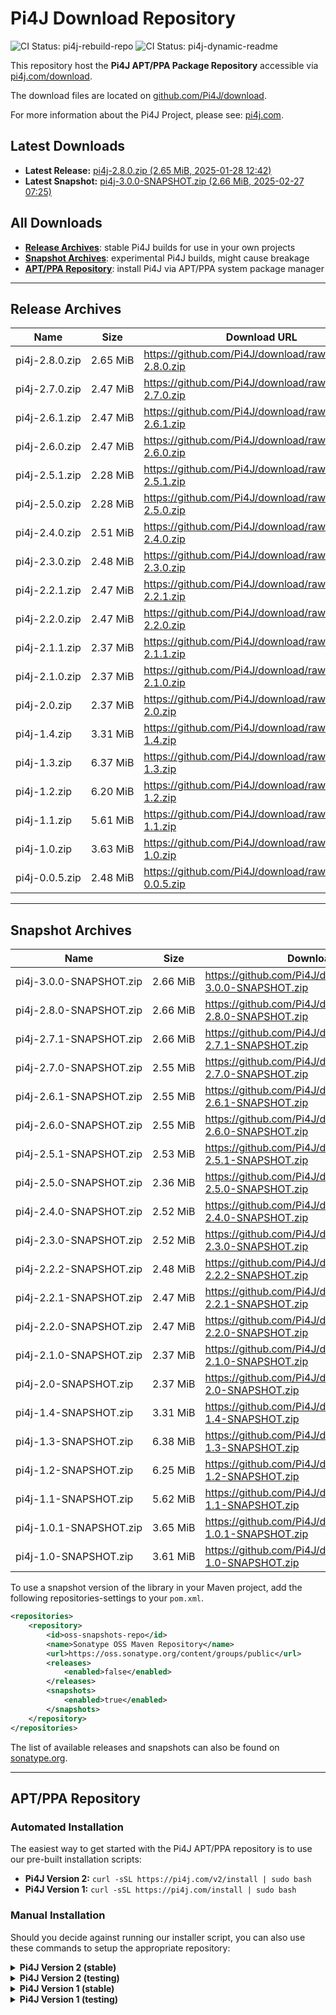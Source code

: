 # Pi4J Download Repository

![CI Status: pi4j-rebuild-repo](https://github.com/Pi4J/download/workflows/pi4j-rebuild-repo/badge.svg)
![CI Status: pi4j-dynamic-readme](https://github.com/Pi4J/download/workflows/pi4j-dynamic-readme/badge.svg)

This repository host the **Pi4J APT/PPA Package Repository** accessible via [pi4j.com/download](https://pi4j.com/download).

The download files are located on [github.com/Pi4J/download](https://github.com/Pi4J/download).

For more information about the Pi4J Project, please see: [pi4j.com](https://pi4j.com/).

## Latest Downloads
- **Latest Release:** [pi4j-2.8.0.zip (2.65 MiB, 2025-01-28 12:42)](https://github.com/Pi4J/download/raw/main/pi4j-2.8.0.zip)
- **Latest Snapshot:** [pi4j-3.0.0-SNAPSHOT.zip (2.66 MiB, 2025-02-27 07:25)](https://github.com/Pi4J/download/raw/main/pi4j-3.0.0-SNAPSHOT.zip)

## All Downloads
- **[Release Archives](#release-archives)**: stable Pi4J builds for use in your own projects
- **[Snapshot Archives](#snapshot-archives)**: experimental Pi4J builds, might cause breakage
- **[APT/PPA Repository](#aptppa-repository)**: install Pi4J via APT/PPA system package manager

---

## Release Archives
<table>
<thead>
    <tr>
        <th>Name</th>
        <th>Size</th>
        <th>Download URL</th>
        <th>Date</th>
    </tr>
</thead>
<tbody>
<tr>
    <td nowrap>pi4j-2.8.0.zip</td>
    <td nowrap>2.65 MiB</td>
    <td><a href="https://github.com/Pi4J/download/raw/main/pi4j-2.8.0.zip">https://github.com/Pi4J/download/raw/main/pi4j-2.8.0.zip</a></td>
    <td nowrap>2025-01-28 12:42</td>
</tr>
<tr>
    <td nowrap>pi4j-2.7.0.zip</td>
    <td nowrap>2.47 MiB</td>
    <td><a href="https://github.com/Pi4J/download/raw/main/pi4j-2.7.0.zip">https://github.com/Pi4J/download/raw/main/pi4j-2.7.0.zip</a></td>
    <td nowrap>2024-10-03 10:17</td>
</tr>
<tr>
    <td nowrap>pi4j-2.6.1.zip</td>
    <td nowrap>2.47 MiB</td>
    <td><a href="https://github.com/Pi4J/download/raw/main/pi4j-2.6.1.zip">https://github.com/Pi4J/download/raw/main/pi4j-2.6.1.zip</a></td>
    <td nowrap>2024-07-29 06:07</td>
</tr>
<tr>
    <td nowrap>pi4j-2.6.0.zip</td>
    <td nowrap>2.47 MiB</td>
    <td><a href="https://github.com/Pi4J/download/raw/main/pi4j-2.6.0.zip">https://github.com/Pi4J/download/raw/main/pi4j-2.6.0.zip</a></td>
    <td nowrap>2024-04-29 13:04</td>
</tr>
<tr>
    <td nowrap>pi4j-2.5.1.zip</td>
    <td nowrap>2.28 MiB</td>
    <td><a href="https://github.com/Pi4J/download/raw/main/pi4j-2.5.1.zip">https://github.com/Pi4J/download/raw/main/pi4j-2.5.1.zip</a></td>
    <td nowrap>2024-03-21 08:51</td>
</tr>
<tr>
    <td nowrap>pi4j-2.5.0.zip</td>
    <td nowrap>2.28 MiB</td>
    <td><a href="https://github.com/Pi4J/download/raw/main/pi4j-2.5.0.zip">https://github.com/Pi4J/download/raw/main/pi4j-2.5.0.zip</a></td>
    <td nowrap>2024-03-19 08:25</td>
</tr>
<tr>
    <td nowrap>pi4j-2.4.0.zip</td>
    <td nowrap>2.51 MiB</td>
    <td><a href="https://github.com/Pi4J/download/raw/main/pi4j-2.4.0.zip">https://github.com/Pi4J/download/raw/main/pi4j-2.4.0.zip</a></td>
    <td nowrap>2023-10-24 07:47</td>
</tr>
<tr>
    <td nowrap>pi4j-2.3.0.zip</td>
    <td nowrap>2.48 MiB</td>
    <td><a href="https://github.com/Pi4J/download/raw/main/pi4j-2.3.0.zip">https://github.com/Pi4J/download/raw/main/pi4j-2.3.0.zip</a></td>
    <td nowrap>2023-02-03 15:54</td>
</tr>
<tr>
    <td nowrap>pi4j-2.2.1.zip</td>
    <td nowrap>2.47 MiB</td>
    <td><a href="https://github.com/Pi4J/download/raw/main/pi4j-2.2.1.zip">https://github.com/Pi4J/download/raw/main/pi4j-2.2.1.zip</a></td>
    <td nowrap>2022-10-17 07:49</td>
</tr>
<tr>
    <td nowrap>pi4j-2.2.0.zip</td>
    <td nowrap>2.47 MiB</td>
    <td><a href="https://github.com/Pi4J/download/raw/main/pi4j-2.2.0.zip">https://github.com/Pi4J/download/raw/main/pi4j-2.2.0.zip</a></td>
    <td nowrap>2022-08-29 08:51</td>
</tr>
<tr>
    <td nowrap>pi4j-2.1.1.zip</td>
    <td nowrap>2.37 MiB</td>
    <td><a href="https://github.com/Pi4J/download/raw/main/pi4j-2.1.1.zip">https://github.com/Pi4J/download/raw/main/pi4j-2.1.1.zip</a></td>
    <td nowrap>2021-12-10 15:46</td>
</tr>
<tr>
    <td nowrap>pi4j-2.1.0.zip</td>
    <td nowrap>2.37 MiB</td>
    <td><a href="https://github.com/Pi4J/download/raw/main/pi4j-2.1.0.zip">https://github.com/Pi4J/download/raw/main/pi4j-2.1.0.zip</a></td>
    <td nowrap>2021-11-17 19:44</td>
</tr>
<tr>
    <td nowrap>pi4j-2.0.zip</td>
    <td nowrap>2.37 MiB</td>
    <td><a href="https://github.com/Pi4J/download/raw/main/pi4j-2.0.zip">https://github.com/Pi4J/download/raw/main/pi4j-2.0.zip</a></td>
    <td nowrap>2021-07-14 13:12</td>
</tr>
<tr>
    <td nowrap>pi4j-1.4.zip</td>
    <td nowrap>3.31 MiB</td>
    <td><a href="https://github.com/Pi4J/download/raw/main/pi4j-1.4.zip">https://github.com/Pi4J/download/raw/main/pi4j-1.4.zip</a></td>
    <td nowrap>2021-03-02 16:39</td>
</tr>
<tr>
    <td nowrap>pi4j-1.3.zip</td>
    <td nowrap>6.37 MiB</td>
    <td><a href="https://github.com/Pi4J/download/raw/main/pi4j-1.3.zip">https://github.com/Pi4J/download/raw/main/pi4j-1.3.zip</a></td>
    <td nowrap>2021-01-29 19:36</td>
</tr>
<tr>
    <td nowrap>pi4j-1.2.zip</td>
    <td nowrap>6.20 MiB</td>
    <td><a href="https://github.com/Pi4J/download/raw/main/pi4j-1.2.zip">https://github.com/Pi4J/download/raw/main/pi4j-1.2.zip</a></td>
    <td nowrap>2021-01-29 19:36</td>
</tr>
<tr>
    <td nowrap>pi4j-1.1.zip</td>
    <td nowrap>5.61 MiB</td>
    <td><a href="https://github.com/Pi4J/download/raw/main/pi4j-1.1.zip">https://github.com/Pi4J/download/raw/main/pi4j-1.1.zip</a></td>
    <td nowrap>2021-01-29 19:36</td>
</tr>
<tr>
    <td nowrap>pi4j-1.0.zip</td>
    <td nowrap>3.63 MiB</td>
    <td><a href="https://github.com/Pi4J/download/raw/main/pi4j-1.0.zip">https://github.com/Pi4J/download/raw/main/pi4j-1.0.zip</a></td>
    <td nowrap>2021-01-29 19:36</td>
</tr>
<tr>
    <td nowrap>pi4j-0.0.5.zip</td>
    <td nowrap>2.48 MiB</td>
    <td><a href="https://github.com/Pi4J/download/raw/main/pi4j-0.0.5.zip">https://github.com/Pi4J/download/raw/main/pi4j-0.0.5.zip</a></td>
    <td nowrap>2021-01-29 19:36</td>
</tr>
</tbody>
</table>

---

## Snapshot Archives
<table>
<thead>
    <tr>
        <th>Name</th>
        <th>Size</th>
        <th>Download URL</th>
        <th>Date</th>
    </tr>
</thead>
<tbody>
<tr>
    <td nowrap>pi4j-3.0.0-SNAPSHOT.zip</td>
    <td nowrap>2.66 MiB</td>
    <td><a href="https://github.com/Pi4J/download/raw/main/pi4j-3.0.0-SNAPSHOT.zip">https://github.com/Pi4J/download/raw/main/pi4j-3.0.0-SNAPSHOT.zip</a></td>
    <td nowrap>2025-02-27 07:25</td>
</tr>
<tr>
    <td nowrap>pi4j-2.8.0-SNAPSHOT.zip</td>
    <td nowrap>2.66 MiB</td>
    <td><a href="https://github.com/Pi4J/download/raw/main/pi4j-2.8.0-SNAPSHOT.zip">https://github.com/Pi4J/download/raw/main/pi4j-2.8.0-SNAPSHOT.zip</a></td>
    <td nowrap>2025-01-28 12:27</td>
</tr>
<tr>
    <td nowrap>pi4j-2.7.1-SNAPSHOT.zip</td>
    <td nowrap>2.66 MiB</td>
    <td><a href="https://github.com/Pi4J/download/raw/main/pi4j-2.7.1-SNAPSHOT.zip">https://github.com/Pi4J/download/raw/main/pi4j-2.7.1-SNAPSHOT.zip</a></td>
    <td nowrap>2025-01-14 08:44</td>
</tr>
<tr>
    <td nowrap>pi4j-2.7.0-SNAPSHOT.zip</td>
    <td nowrap>2.55 MiB</td>
    <td><a href="https://github.com/Pi4J/download/raw/main/pi4j-2.7.0-SNAPSHOT.zip">https://github.com/Pi4J/download/raw/main/pi4j-2.7.0-SNAPSHOT.zip</a></td>
    <td nowrap>2024-11-21 08:29</td>
</tr>
<tr>
    <td nowrap>pi4j-2.6.1-SNAPSHOT.zip</td>
    <td nowrap>2.55 MiB</td>
    <td><a href="https://github.com/Pi4J/download/raw/main/pi4j-2.6.1-SNAPSHOT.zip">https://github.com/Pi4J/download/raw/main/pi4j-2.6.1-SNAPSHOT.zip</a></td>
    <td nowrap>2024-08-27 09:07</td>
</tr>
<tr>
    <td nowrap>pi4j-2.6.0-SNAPSHOT.zip</td>
    <td nowrap>2.55 MiB</td>
    <td><a href="https://github.com/Pi4J/download/raw/main/pi4j-2.6.0-SNAPSHOT.zip">https://github.com/Pi4J/download/raw/main/pi4j-2.6.0-SNAPSHOT.zip</a></td>
    <td nowrap>2024-04-27 09:57</td>
</tr>
<tr>
    <td nowrap>pi4j-2.5.1-SNAPSHOT.zip</td>
    <td nowrap>2.53 MiB</td>
    <td><a href="https://github.com/Pi4J/download/raw/main/pi4j-2.5.1-SNAPSHOT.zip">https://github.com/Pi4J/download/raw/main/pi4j-2.5.1-SNAPSHOT.zip</a></td>
    <td nowrap>2024-04-19 11:33</td>
</tr>
<tr>
    <td nowrap>pi4j-2.5.0-SNAPSHOT.zip</td>
    <td nowrap>2.36 MiB</td>
    <td><a href="https://github.com/Pi4J/download/raw/main/pi4j-2.5.0-SNAPSHOT.zip">https://github.com/Pi4J/download/raw/main/pi4j-2.5.0-SNAPSHOT.zip</a></td>
    <td nowrap>2024-03-21 08:30</td>
</tr>
<tr>
    <td nowrap>pi4j-2.4.0-SNAPSHOT.zip</td>
    <td nowrap>2.52 MiB</td>
    <td><a href="https://github.com/Pi4J/download/raw/main/pi4j-2.4.0-SNAPSHOT.zip">https://github.com/Pi4J/download/raw/main/pi4j-2.4.0-SNAPSHOT.zip</a></td>
    <td nowrap>2024-01-11 08:58</td>
</tr>
<tr>
    <td nowrap>pi4j-2.3.0-SNAPSHOT.zip</td>
    <td nowrap>2.52 MiB</td>
    <td><a href="https://github.com/Pi4J/download/raw/main/pi4j-2.3.0-SNAPSHOT.zip">https://github.com/Pi4J/download/raw/main/pi4j-2.3.0-SNAPSHOT.zip</a></td>
    <td nowrap>2023-10-24 06:51</td>
</tr>
<tr>
    <td nowrap>pi4j-2.2.2-SNAPSHOT.zip</td>
    <td nowrap>2.48 MiB</td>
    <td><a href="https://github.com/Pi4J/download/raw/main/pi4j-2.2.2-SNAPSHOT.zip">https://github.com/Pi4J/download/raw/main/pi4j-2.2.2-SNAPSHOT.zip</a></td>
    <td nowrap>2023-01-10 08:40</td>
</tr>
<tr>
    <td nowrap>pi4j-2.2.1-SNAPSHOT.zip</td>
    <td nowrap>2.47 MiB</td>
    <td><a href="https://github.com/Pi4J/download/raw/main/pi4j-2.2.1-SNAPSHOT.zip">https://github.com/Pi4J/download/raw/main/pi4j-2.2.1-SNAPSHOT.zip</a></td>
    <td nowrap>2022-10-17 07:24</td>
</tr>
<tr>
    <td nowrap>pi4j-2.2.0-SNAPSHOT.zip</td>
    <td nowrap>2.47 MiB</td>
    <td><a href="https://github.com/Pi4J/download/raw/main/pi4j-2.2.0-SNAPSHOT.zip">https://github.com/Pi4J/download/raw/main/pi4j-2.2.0-SNAPSHOT.zip</a></td>
    <td nowrap>2022-08-29 08:37</td>
</tr>
<tr>
    <td nowrap>pi4j-2.1.0-SNAPSHOT.zip</td>
    <td nowrap>2.37 MiB</td>
    <td><a href="https://github.com/Pi4J/download/raw/main/pi4j-2.1.0-SNAPSHOT.zip">https://github.com/Pi4J/download/raw/main/pi4j-2.1.0-SNAPSHOT.zip</a></td>
    <td nowrap>2021-10-26 12:07</td>
</tr>
<tr>
    <td nowrap>pi4j-2.0-SNAPSHOT.zip</td>
    <td nowrap>2.37 MiB</td>
    <td><a href="https://github.com/Pi4J/download/raw/main/pi4j-2.0-SNAPSHOT.zip">https://github.com/Pi4J/download/raw/main/pi4j-2.0-SNAPSHOT.zip</a></td>
    <td nowrap>2021-09-04 07:48</td>
</tr>
<tr>
    <td nowrap>pi4j-1.4-SNAPSHOT.zip</td>
    <td nowrap>3.31 MiB</td>
    <td><a href="https://github.com/Pi4J/download/raw/main/pi4j-1.4-SNAPSHOT.zip">https://github.com/Pi4J/download/raw/main/pi4j-1.4-SNAPSHOT.zip</a></td>
    <td nowrap>2021-03-02 16:39</td>
</tr>
<tr>
    <td nowrap>pi4j-1.3-SNAPSHOT.zip</td>
    <td nowrap>6.38 MiB</td>
    <td><a href="https://github.com/Pi4J/download/raw/main/pi4j-1.3-SNAPSHOT.zip">https://github.com/Pi4J/download/raw/main/pi4j-1.3-SNAPSHOT.zip</a></td>
    <td nowrap>2021-01-29 19:36</td>
</tr>
<tr>
    <td nowrap>pi4j-1.2-SNAPSHOT.zip</td>
    <td nowrap>6.25 MiB</td>
    <td><a href="https://github.com/Pi4J/download/raw/main/pi4j-1.2-SNAPSHOT.zip">https://github.com/Pi4J/download/raw/main/pi4j-1.2-SNAPSHOT.zip</a></td>
    <td nowrap>2021-01-29 19:36</td>
</tr>
<tr>
    <td nowrap>pi4j-1.1-SNAPSHOT.zip</td>
    <td nowrap>5.62 MiB</td>
    <td><a href="https://github.com/Pi4J/download/raw/main/pi4j-1.1-SNAPSHOT.zip">https://github.com/Pi4J/download/raw/main/pi4j-1.1-SNAPSHOT.zip</a></td>
    <td nowrap>2021-01-29 19:36</td>
</tr>
<tr>
    <td nowrap>pi4j-1.0.1-SNAPSHOT.zip</td>
    <td nowrap>3.65 MiB</td>
    <td><a href="https://github.com/Pi4J/download/raw/main/pi4j-1.0.1-SNAPSHOT.zip">https://github.com/Pi4J/download/raw/main/pi4j-1.0.1-SNAPSHOT.zip</a></td>
    <td nowrap>2021-01-30 05:27</td>
</tr>
<tr>
    <td nowrap>pi4j-1.0-SNAPSHOT.zip</td>
    <td nowrap>3.61 MiB</td>
    <td><a href="https://github.com/Pi4J/download/raw/main/pi4j-1.0-SNAPSHOT.zip">https://github.com/Pi4J/download/raw/main/pi4j-1.0-SNAPSHOT.zip</a></td>
    <td nowrap>2021-01-29 19:36</td>
</tr>
</tbody>
</table>

To use a snapshot version of the library in your Maven project, add the following repositories-settings to your `pom.xml`.

```xml
<repositories>
    <repository>
        <id>oss-snapshots-repo</id>
        <name>Sonatype OSS Maven Repository</name>
        <url>https://oss.sonatype.org/content/groups/public</url>
        <releases>
            <enabled>false</enabled>
        </releases>
        <snapshots>
            <enabled>true</enabled>
        </snapshots>
    </repository>
</repositories>
```

The list of available releases and snapshots can also be found on [sonatype.org](https://oss.sonatype.org/#nexus-search;quick~pi4j-core).

---

## APT/PPA Repository
### Automated Installation
The easiest way to get started with the Pi4J APT/PPA repository is to use our pre-built installation scripts:

- **Pi4J Version 2:** `curl -sSL https://pi4j.com/v2/install | sudo bash`
- **Pi4J Version 1:** `curl -sSL https://pi4j.com/install | sudo bash`

### Manual Installation
Should you decide against running our installer script, you can also use these commands to setup the appropriate repository:

<details>
<summary><b>Pi4J Version 2 (stable)</b></summary>

<pre><code>wget -qO- https://pi4j.com/pi4j.gpg | sudo apt-key add -
echo 'deb [arch=all] https://pi4j.com/download v2 stable' | sudo tee /etc/apt/sources.list.d/pi4j.list
sudo apt update
sudo apt install pi4j</code></pre>

</details>

<details>
<summary><b>Pi4J Version 2 (testing)</b></summary>

<pre><code>wget -qO- https://pi4j.com/pi4j.gpg | sudo apt-key add -
echo 'deb [arch=all] https://pi4j.com/download v2 testing' | sudo tee /etc/apt/sources.list.d/pi4j.list
sudo apt update
sudo apt install pi4j</code></pre>

</details>

<details>
<summary><b>Pi4J Version 1 (stable)</b></summary>

<pre><code>wget -qO- https://pi4j.com/pi4j.gpg | sudo apt-key add -
echo 'deb [arch=all] https://pi4j.com/download v1 stable' | sudo tee /etc/apt/sources.list.d/pi4j.list
sudo apt update
sudo apt install pi4j</code></pre>

</details>

<details>
<summary><b>Pi4J Version 1 (testing)</b></summary>

<pre><code>wget -qO- https://pi4j.com/pi4j.gpg | sudo apt-key add -
echo 'deb [arch=all] https://pi4j.com/download v1 testing' | sudo tee /etc/apt/sources.list.d/pi4j.list
sudo apt update
sudo apt install pi4j</code></pre>

</details>
